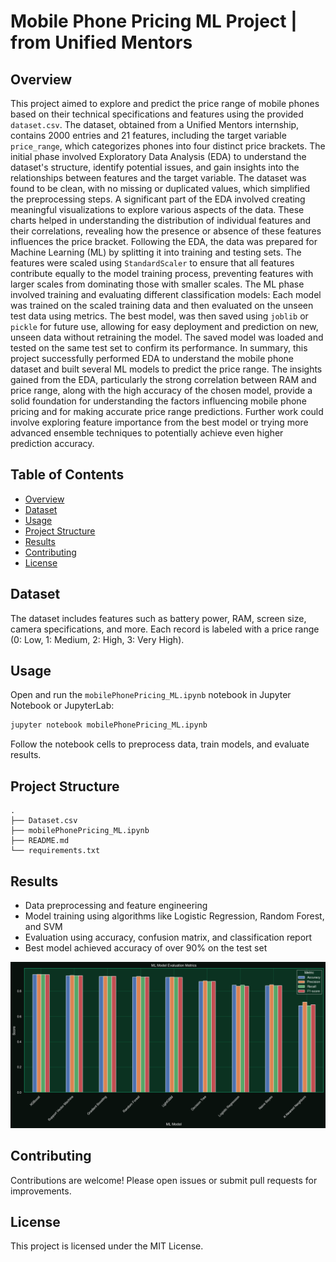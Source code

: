 # Mobile Phone Pricing ML Project | from Unified Mentors
## Overview

<span class="line">This project aimed to explore and predict the price range of mobile phones based on their technical specifications and features using the provided `dataset.csv`. The dataset, obtained from a Unified Mentors internship, contains 2000 entries and 21 features, including the target variable `price_range`, which categorizes phones into four distinct price brackets.</span>
<span class="line">The initial phase involved Exploratory Data Analysis (EDA) to understand the dataset's structure, identify potential issues, and gain insights into the relationships between features and the target variable. The dataset was found to be clean, with no missing or duplicated values, which simplified the preprocessing steps.</span>
<span class="line">A significant part of the EDA involved creating meaningful visualizations to explore various aspects of the data. These charts helped in understanding the distribution of individual features and their correlations, revealing how the presence or absence of these features influences the price bracket.</span>
<span class="line">Following the EDA, the data was prepared for Machine Learning (ML) by splitting it into training and testing sets. The features were scaled using `StandardScaler` to ensure that all features contribute equally to the model training process, preventing features with larger scales from dominating those with smaller scales.</span>
<span class="line">The ML phase involved training and evaluating different classification models: Each model was trained on the scaled training data and then evaluated on the unseen test data using metrics.</span>
<span class="line">The best model, was then saved using `joblib` or `pickle` for future use, allowing for easy deployment and prediction on new, unseen data without retraining the model. The saved model was loaded and tested on the same test set to confirm its performance.</span>
<span class="line">In summary, this project successfully performed EDA to understand the mobile phone dataset and built several ML models to predict the price range. The insights gained from the EDA, particularly the strong correlation between RAM and price range, along with the high accuracy of the chosen model, provide a solid foundation for understanding the factors influencing mobile phone pricing and for making accurate price range predictions. Further work could involve exploring feature importance from the best model or trying more advanced ensemble techniques to potentially achieve even higher prediction accuracy.</span>

## Table of Contents

- [Overview](#overview)
- [Dataset](#dataset)
- [Usage](#usage)
- [Project Structure](#project-structure)
- [Results](#results)
- [Contributing](#contributing)
- [License](#license)

## Dataset

The dataset includes features such as battery power, RAM, screen size, camera specifications, and more. Each record is labeled with a price range (0: Low, 1: Medium, 2: High, 3: Very High).


## Usage

Open and run the `mobilePhonePricing_ML.ipynb` notebook in Jupyter Notebook or JupyterLab:

```bash
jupyter notebook mobilePhonePricing_ML.ipynb
```

Follow the notebook cells to preprocess data, train models, and evaluate results.

## Project Structure

```
.
├── Dataset.csv
├── mobilePhonePricing_ML.ipynb
├── README.md
└── requirements.txt
```

## Results

- Data preprocessing and feature engineering
- Model training using algorithms like Logistic Regression, Random Forest, and SVM
- Evaluation using accuracy, confusion matrix, and classification report
- Best model achieved accuracy of over 90% on the test set

![Model Score Visualization](images/ML_model%20score.png)

## Contributing

Contributions are welcome! Please open issues or submit pull requests for improvements.

## License

This project is licensed under the MIT License.